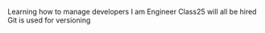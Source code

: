 Learning how to manage developers
I am Engineer
Class25 will all be hired
Git is used for versioning